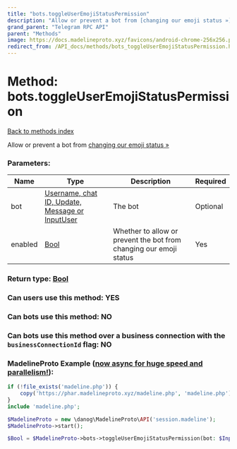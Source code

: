 ```yaml
---
title: "bots.toggleUserEmojiStatusPermission"
description: "Allow or prevent a bot from [changing our emoji status »](https://core.telegram.org/api/emoji-status#setting-an-emoji-status-from-a-bot)"
grand_parent: "Telegram RPC API"
parent: "Methods"
image: https://docs.madelineproto.xyz/favicons/android-chrome-256x256.png
redirect_from: /API_docs/methods/bots_toggleUserEmojiStatusPermission.html
---
```

# Method: bots.toggleUserEmojiStatusPermission
[Back to methods index](index.html)



Allow or prevent a bot from [changing our emoji status »](https://core.telegram.org/api/emoji-status#setting-an-emoji-status-from-a-bot)

### Parameters:

| Name     |    Type       | Description | Required |
|----------|---------------|-------------|----------|
|bot|[Username, chat ID, Update, Message or InputUser](/API_docs/types/InputUser.html) | The bot | Optional|
|enabled|[Bool](/API_docs/types/Bool.html) | Whether to allow or prevent the bot from changing our emoji status | Yes|


### Return type: [Bool](/API_docs/types/Bool.html)

### Can users use this method: **YES**


### Can bots use this method: **NO**


### Can bots use this method over a business connection with the `businessConnectionId` flag: **NO**


### MadelineProto Example ([now async for huge speed and parallelism!](https://docs.madelineproto.xyz/docs/ASYNC.html)):


```php
if (!file_exists('madeline.php')) {
    copy('https://phar.madelineproto.xyz/madeline.php', 'madeline.php');
}
include 'madeline.php';

$MadelineProto = new \danog\MadelineProto\API('session.madeline');
$MadelineProto->start();

$Bool = $MadelineProto->bots->toggleUserEmojiStatusPermission(bot: $InputUser, enabled: $Bool, );
```

